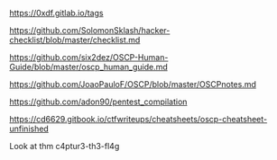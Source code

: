 https://0xdf.gitlab.io/tags




https://github.com/SolomonSklash/hacker-checklist/blob/master/checklist.md

https://github.com/six2dez/OSCP-Human-Guide/blob/master/oscp_human_guide.md

https://github.com/JoaoPauloF/OSCP/blob/master/OSCPnotes.md

https://github.com/adon90/pentest_compilation

https://cd6629.gitbook.io/ctfwriteups/cheatsheets/oscp-cheatsheet-unfinished


Look at
thm c4ptur3-th3-fl4g

